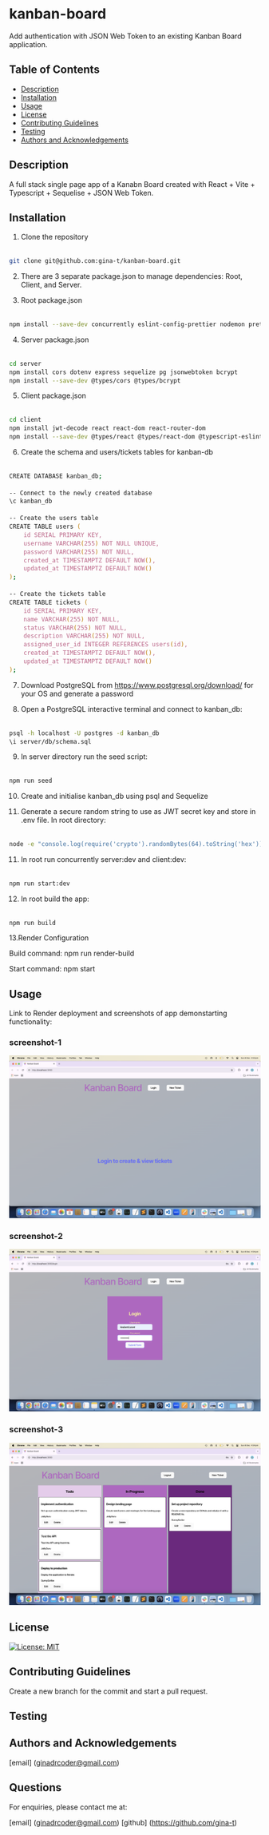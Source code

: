 # kanban-board

Add authentication with JSON Web Token to an existing Kanban Board application.

## Table of Contents

- [Description](#description)
- [Installation](#installation)
- [Usage](#usage)
- [License](#license)
- [Contributing Guidelines](#contributing-guidelines)
- [Testing](#testing)
- [Authors and Acknowledgements](#authors-and-acknowledgements)


## Description

A full stack single page app of a Kanabn Board created with React + Vite + Typescript + Sequelise + JSON Web Token.

## Installation

1. Clone the repository

```zsh

git clone git@github.com:gina-t/kanban-board.git

```

2. There are 3 separate package.json to manage dependencies: Root, Client, and Server.

3. Root package.json

```zsh

npm install --save-dev concurrently eslint-config-prettier nodemon prettier typescript wait-on

```
4. Server package.json

```zsh

cd server
npm install cors dotenv express sequelize pg jsonwebtoken bcrypt
npm install --save-dev @types/cors @types/bcrypt

```

5. Client package.json

```zsh

cd client
npm install jwt-decode react react-dom react-router-dom 
npm install --save-dev @types/react @types/react-dom @typescript-eslint @vitejs/plugin-react eslint eslint-plugin-react-hooks eslint-plugin-react-refresh typescript vite

```

6. Create the schema and users/tickets tables for kanban-db

```zsh

CREATE DATABASE kanban_db;

-- Connect to the newly created database
\c kanban_db

-- Create the users table
CREATE TABLE users (
    id SERIAL PRIMARY KEY,
    username VARCHAR(255) NOT NULL UNIQUE,
    password VARCHAR(255) NOT NULL,
    created_at TIMESTAMPTZ DEFAULT NOW(),
    updated_at TIMESTAMPTZ DEFAULT NOW()
);

-- Create the tickets table
CREATE TABLE tickets (
    id SERIAL PRIMARY KEY,
    name VARCHAR(255) NOT NULL,
    status VARCHAR(255) NOT NULL,
    description VARCHAR(255) NOT NULL,
    assigned_user_id INTEGER REFERENCES users(id),
    created_at TIMESTAMPTZ DEFAULT NOW(),
    updated_at TIMESTAMPTZ DEFAULT NOW()
);

```

7. Download PostgreSQL from https://www.postgresql.org/download/ for your OS and generate a password

8. Open a PostgreSQL interactive terminal and connect to kanban_db:

```zsh

psql -h localhost -U postgres -d kanban_db
\i server/db/schema.sql

```

9. In server directory run the seed script:

```zsh

npm run seed

```

10. Create and initialise kanban_db using psql and Sequelize

11. Generate a secure random string to use as JWT secret key and store in .env file. In root directory:

```zsh

node -e "console.log(require('crypto').randomBytes(64).toString('hex'))"

```
11. In root run concurrently server:dev and client:dev:

```zsh

npm run start:dev

```
12. In root build the app:

```zsh

npm run build

```
13.Render Configuration

Build command: npm run render-build

Start command: npm start


## Usage

Link to Render deployment and screenshots of app demonstarting functionality:

[](https://kanban-board.onrender.com)

### screenshot-1
![home page](./client/src/assets/screenshot-1.png)

### screenshot-2
![login page](./client/src/assets/screenshot-2.png)

### screenshot-3
![board page](./client/src/assets/screenshot-3.png)

## License

[![License: MIT](https://img.shields.io/badge/License-MIT-yellow.svg)](https://opensource.org/licenses/MIT)

## Contributing Guidelines

Create a new branch for the commit and start a pull request.

## Testing


## Authors and Acknowledgements

[email] (ginadrcoder@gmail.com)


## Questions

For enquiries, please contact me at:

[email] (ginadrcoder@gmail.com)
[github] (https://github.com/gina-t)


